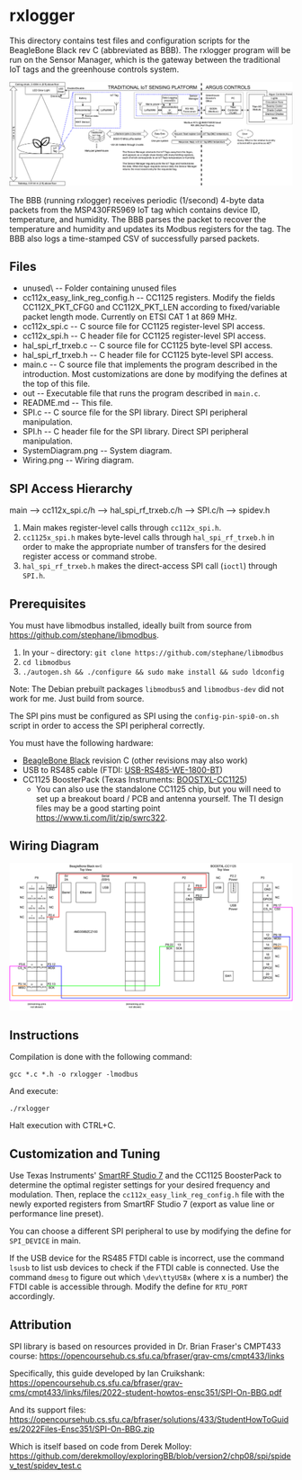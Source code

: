 # rxlogger

This directory contains test files and configuration scripts for the BeagleBone Black rev C (abbreviated as BBB). The rxlogger program will be run on the Sensor Manager, which is the gateway between the traditional IoT tags and the greenhouse controls system.

![SystemDiagram](SystemDiagram.png)

The BBB (running rxlogger) receives periodic (1/second) 4-byte data packets from the MSP430FR5969 IoT tag which contains device ID, temperature, and humidity. The BBB parses the packet to recover the temperature and humidity and updates its Modbus registers for the tag. The BBB also logs a time-stamped CSV of successfully parsed packets.

## Files
- unused\ -- Folder containing unused files
- cc112x_easy_link_reg_config.h -- CC1125 registers. Modify the fields CC112X_PKT_CFG0 and CC112X_PKT_LEN according to fixed/variable packet length mode. Currently on ETSI CAT 1 at 869 MHz.
- cc112x_spi.c -- C source file for CC1125 register-level SPI access.
- cc112x_spi.h -- C header file for CC1125 register-level SPI access.
- hal_spi_rf_trxeb.c -- C source file for CC1125 byte-level SPI access.
- hal_spi_rf_trxeb.h -- C header file for CC1125 byte-level SPI access.
- main.c -- C source file that implements the program described in the introduction. Most customizations are done by modifying the defines at the top of this file.
- out -- Executable file that runs the program described in `main.c`.
- README.md -- This file.
- SPI.c -- C source file for the SPI library. Direct SPI peripheral manipulation.
- SPI.h -- C header file for the SPI library. Direct SPI peripheral manipulation.
- SystemDiagram.png -- System diagram.
- Wiring.png -- Wiring diagram.

## SPI Access Hierarchy
main --> cc112x_spi.c/h --> hal_spi_rf_trxeb.c/h --> SPI.c/h --> spidev.h
1. Main makes register-level calls through `cc112x_spi.h`.
2. `cc1125x_spi.h` makes byte-level calls through `hal_spi_rf_trxeb.h` in order to make the appropriate number of transfers for the desired register access or command strobe.
3. `hal_spi_rf_trxeb.h` makes the direct-access SPI call (`ioctl`) through `SPI.h`.

## Prerequisites
You must have libmodbus installed, ideally built from source from https://github.com/stephane/libmodbus.
1. In your `~` directory: `git clone https://github.com/stephane/libmodbus`
2. `cd libmodbus`
3. `./autogen.sh && ./configure && sudo make install && sudo ldconfig`

Note: The Debian prebuilt packages `libmodbus5` and `libmodbus-dev` did not work for me. Just build from source.

The SPI pins must be configured as SPI using the `config-pin-spi0-on.sh` script in order to access the SPI peripheral correctly.

You must have the following hardware:
- [BeagleBone Black](https://www.beagleboard.org/boards/beaglebone-black) revision C (other revisions may also work)
- USB to RS485 cable (FTDI: [USB-RS485-WE-1800-BT](https://ftdichip.com/products/usb-rs485-we-1800-bt/))
- CC1125 BoosterPack (Texas Instruments: [BOOSTXL-CC1125](https://www.ti.com/tool/BOOSTXL-CC1125))
    - You can also use the standalone CC1125 chip, but you will need to set up a breakout board / PCB and antenna yourself. The TI design files may be a good starting point https://www.ti.com/lit/zip/swrc322.

## Wiring Diagram
![Wiring](Wiring.png)

## Instructions
Compilation is done with the following command:
```
gcc *.c *.h -o rxlogger -lmodbus
```
And execute:
```
./rxlogger
```
Halt execution with CTRL+C.

## Customization and Tuning
Use Texas Instruments' [SmartRF Studio 7](https://www.ti.com/tool/download/SMARTRF-STUDIO-7) and the CC1125 BoosterPack to determine the optimal register settings for your desired frequency and modulation. Then, replace the `cc112x_easy_link_reg_config.h` file with the newly exported registers from SmartRF Studio 7 (export as value line or performance line preset).

You can choose a different SPI peripheral to use by modifying the define for `SPI_DEVICE` in main.

If the USB device for the RS485 FTDI cable is incorrect, use the command `lsusb` to list usb devices to check if the FTDI cable is connected. Use the command `dmesg` to figure out which `\dev\ttyUSBx` (where x is a number) the FTDI cable is accessible through. Modify the define for `RTU_PORT` accordingly.

## Attribution
SPI library is based on resources provided in Dr. Brian Fraser's CMPT433 course: https://opencoursehub.cs.sfu.ca/bfraser/grav-cms/cmpt433/links

Specifically, this guide developed by Ian Cruikshank: https://opencoursehub.cs.sfu.ca/bfraser/grav-cms/cmpt433/links/files/2022-student-howtos-ensc351/SPI-On-BBG.pdf

And its support files: https://opencoursehub.cs.sfu.ca/bfraser/solutions/433/StudentHowToGuides/2022Files-Ensc351/SPI-On-BBG.zip

Which is itself based on code from Derek Molloy: https://github.com/derekmolloy/exploringBB/blob/version2/chp08/spi/spidev_test/spidev_test.c
